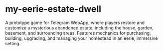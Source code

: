 # my-eerie-estate-dwell
A prototype game for Telegram WebApp, where players restore and customize a mysterious abandoned estate, including the house, garden, basement, and surrounding areas. Features mechanics for purchasing, building, upgrading, and managing your homestead in an eerie, immersive setting.
